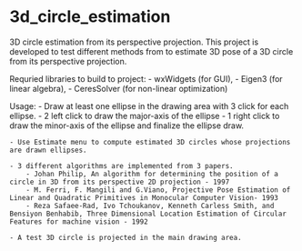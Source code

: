 # 3d_circle_estimation
3D circle estimation from its perspective projection.
This project is developed to test different methods from to estimate 3D pose of a 3D circle from its perspective projection.

Requried libraries to build to project: 
	- wxWidgets (for GUI), 
	- Eigen3 (for linear algebra), 
	- CeresSolver (for non-linear optimization)

Usage:
	- Draw at least one ellipse in the drawing area with 3 click for each ellipse.
		- 2 left click to draw the major-axis of the ellipse
		- 1 right click to draw the minor-axis of the ellipse and finalize the ellipse draw.
		
	- Use Estimate menu to compute estimated 3D circles whose projections are drawn ellipses.

	- 3 different algorithms are implemented from 3 papers.
		- Johan Philip, An algorithm for determining the position of a circle in 3D from its perspective 2D projection - 1997
		- M. Ferri, F. Mangili and G.Viano, Projective Pose Estimation of Linear and Quadratic Primitives in Monocular Computer Vision- 1993
		- Reza Safaee-Rad, Ivo Tchoukanov, Kenneth Carless Smith, and Bensiyon Benhabib, Three Dimensional Location Estimation of Circular Features for machine vision - 1992

	- A test 3D circle is projected in the main drawing area. 

